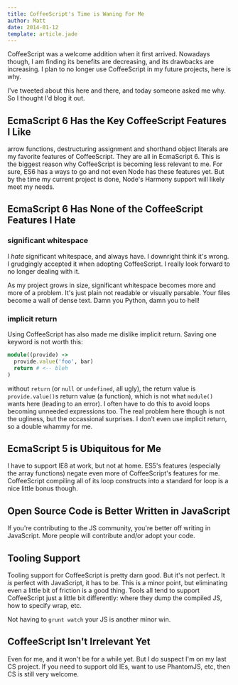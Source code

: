 ```yaml
---
title: CoffeeScript's Time is Waning For Me
author: Matt
date: 2014-01-12
template: article.jade
---
```


CoffeeScript was a welcome addition when it first arrived. Nowadays though, I am
finding its benefits are decreasing, and its drawbacks are increasing. I plan to
no longer use CoffeeScript in my future projects, here is why.

<span class="more"></span>

I've tweeted about this here and there, and today someone asked me why. 
So I thought I'd blog it out.

## EcmaScript 6 Has the Key CoffeeScript Features I Like

arrow functions, destructuring assignment and shorthand object literals are my
favorite features of CoffeeScript. They are all in EcmaScript 6. This is the
biggest reason why CoffeeScript is becoming less relevant to me. For sure, ES6
has a ways to go and not even Node has these features yet. But by the time my
current project is done, Node's Harmony support will likely meet my needs.

## EcmaScript 6 Has None of the CoffeeScript Features I Hate
### significant whitespace
I *hate* significant whitespace, and always have. I downright think it's wrong.
I grudgingly accepted it when adopting CoffeeScript. I really look forward to no
longer dealing with it.

As my project grows in size, significant whitespace becomes more and more of a
problem. It's just plain not readable or visually parsable. Your files become a
wall of dense text. Damn you Python, damn you to hell!

### implicit return
Using CoffeeScript has also made me dislike implicit return. Saving one keyword
is not worth this:

```ruby
module((provide) ->
  provide.value('foo', bar)
  return # <-- bleh
)
```

without `return` (or `null` or `undefined`, all ugly), the return value is
`provide.value()`s return value (a function), which is not what `module()`
wants here (leading to an error). I often have to do this to avoid loops
becoming unneeded expressions too. The real problem here though is not the
ugliness, but the occassional surprises. I don't even use implicit return, so a
double whammy for me.

## EcmaScript 5 is Ubiquitous for Me

I have to support IE8 at work, but not at home. ES5's features (especially the
array functions) negate even more of CoffeeScript's features for me.
CoffeeScript compiling all of its loop constructs into a standard for loop is a
nice little bonus though.

## Open Source Code is Better Written in JavaScript

If you're contributing to the JS community, you're better off writing in
JavaScript. More people will contribute and/or adopt your code. 

## Tooling Support 

Tooling support for CoffeeScript is pretty darn good. But it's not
perfect. It *is* perfect with JavaScript, it has to be. This is a minor point, but
eliminating even a little bit of friction is a good thing. Tools all tend
to support CoffeeScript just a little bit differently: where they dump the
compiled JS, how to specify wrap, etc. 

Not having to `grunt watch` your JS is another minor win.

## CoffeeScript Isn't Irrelevant Yet

Even for me, and it won't be for a while yet. But I do suspect I'm on my last CS
project. If you need to support old IEs, want to use PhantomJS, etc, then CS is
still very welcome. 

